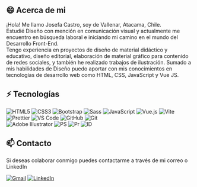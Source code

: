## 😄 Acerca de mi
<p>¡Hola! Me llamo Josefa Castro, soy de Vallenar, Atacama, Chile.
<br>Estudié Diseño con mención en comunicación visual y actualmente me encuentro en búsqueda laboral e iniciando mi camino en el mundo del Desarrollo Front-End.
<br>
Tengo experiencia en proyectos de diseño de material didáctico y educativo, diseño editorial, elaboración de material gráfico para contenido de redes sociales, y también he realizado trabajos de ilustración. Sumado a mis habilidades de Diseño puedo aportar con mis conocimientos en tecnologías de desarrollo web como HTML, CSS, JavaScript y Vue JS.
</p>

## ⚡ Tecnologías 
![HTML5](https://img.shields.io/badge/-HTML5-E34F26?style=flat-square&logo=html5&logoColor=white)
![CSS3](https://img.shields.io/badge/-CSS3-1572B6?style=flat-square&logo=css3)
![Bootstrap](https://img.shields.io/badge/-Bootstrap-563D7C?style=flat-square&logo=bootstrap)
![Sass](https://img.shields.io/badge/-Sass-%23CC6699?style=flat-square&logo=sass&logoColor=ffffff)
![JavaScript](https://img.shields.io/badge/-JavaScript-black?style=flat-square&logo=javascript)
![Vue.js](https://img.shields.io/badge/-Vue.js-%232c3e50?style=flat-square&logo=vuedotjs)
![Vite](https://img.shields.io/badge/-Vite-%23646CFF?style=flat-square&logo=vite&logoColor=ffffff)
![Prettier](https://img.shields.io/badge/-Prettier-%23F7B93E?style=flat-square&logo=prettier&logoColor=white)
![VS Code](https://img.shields.io/badge/-VSCode-%23007ACC?style=flat-square&logo=visual-studio-code)
![GitHub](https://img.shields.io/badge/-GitHub-181717?style=flat-square&logo=github)
![Git](https://img.shields.io/badge/-Git-black?style=flat-square&logo=git)
![]()
<br>
![Adobe Illustrator](https://img.shields.io/badge/Adobe%20Illustrator-FF9A00?style=for-the-badge&logo=adobe%20illustrator&logoColor=white)
![PS](https://img.shields.io/badge/Adobe%20Photoshop-31A8FF?style=for-the-badge&logo=Adobe%20Photoshop&logoColor=black)
![Pr](https://img.shields.io/badge/Adobe%20Premiere%20Pro-9999FF?style=for-the-badge&logo=Adobe%20Premiere%20Pro&logoColor=white)
![ID](https://img.shields.io/badge/Adobe%20InDesign-FF3366?style=for-the-badge&logo=Adobe%20InDesign&logoColor=white)


## 📫 Contacto
<p>Si deseas colaborar conmigo puedes contactarme a través de mi correo o LinkedIn </p> 
<a href="mailto:jocastro085@gmail.com" target="_blank"><img src="https://img.shields.io/badge/jocastro085@gmail.com-D14836?style=for-the-badge&logo=gmail&logoColor=white" alt="Gmail"></a>
<a href="https://www.linkedin.com/in/josefa-castro-sandoval-a9ab40259/" target="_blank" ><img src="https://img.shields.io/badge/LinkedIn-0077B5?style=for-the-badge&logo=linkedin&logoColor=white" alt="LinkedIn"></a>




<!---
Jo085/Jo085 is a ✨ special ✨ repository because its `README.md` (this file) appears on your GitHub profile.
You can click the Preview link to take a look at your changes.
--->
